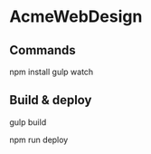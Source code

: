 # AcmeWebDesign


## Commands

npm install 
gulp watch

## Build & deploy

gulp build

npm run deploy
